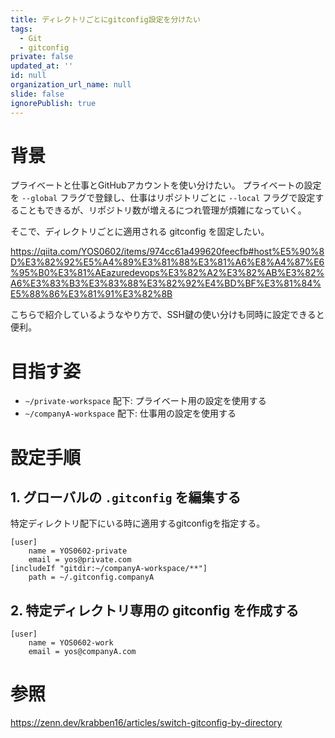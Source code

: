 ```yaml
---
title: ディレクトリごとにgitconfig設定を分けたい
tags:
  - Git
  - gitconfig
private: false
updated_at: ''
id: null
organization_url_name: null
slide: false
ignorePublish: true
---
```


# 背景

プライベートと仕事とGitHubアカウントを使い分けたい。
プライベートの設定を `--global` フラグで登録し、仕事はリポジトリごとに `--local` フラグで設定することもできるが、リポジトリ数が増えるにつれ管理が煩雑になっていく。

そこで、ディレクトリごとに適用される gitconfig を固定したい。

https://qiita.com/YOS0602/items/974cc61a499620feecfb#host%E5%90%8D%E3%82%92%E5%A4%89%E3%81%88%E3%81%A6%E8%A4%87%E6%95%B0%E3%81%AEazuredevops%E3%82%A2%E3%82%AB%E3%82%A6%E3%83%B3%E3%83%88%E3%82%92%E4%BD%BF%E3%81%84%E5%88%86%E3%81%91%E3%82%8B

こちらで紹介しているようなやり方で、SSH鍵の使い分けも同時に設定できると便利。

# 目指す姿

- `~/private-workspace` 配下: プライベート用の設定を使用する
- `~/companyA-workspace` 配下: 仕事用の設定を使用する

# 設定手順

## 1. グローバルの `.gitconfig` を編集する

特定ディレクトリ配下にいる時に適用するgitconfigを指定する。

```~/.gitconfig
[user]
    name = YOS0602-private
    email = yos@private.com
[includeIf "gitdir:~/companyA-workspace/**"]
    path = ~/.gitconfig.companyA
```

## 2. 特定ディレクトリ専用の gitconfig を作成する

```~/.gitconfig.companyA
[user]
    name = YOS0602-work
    email = yos@companyA.com
```

# 参照

https://zenn.dev/krabben16/articles/switch-gitconfig-by-directory
